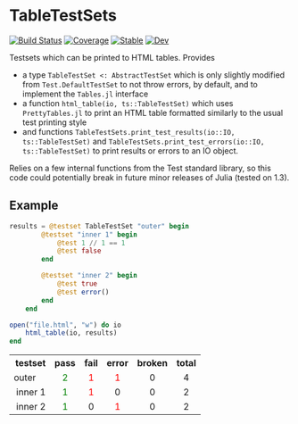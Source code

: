 # TableTestSets

[![Build Status](https://github.com/ericphanson/TableTestSets.jl/workflows/CI/badge.svg)](https://github.com/ericphanson/TableTestSets.jl/actions)
[![Coverage](https://codecov.io/gh/ericphanson/TableTestSets.jl/branch/master/graph/badge.svg)](https://codecov.io/gh/ericphanson/TableTestSets.jl)
[![Stable](https://img.shields.io/badge/docs-stable-blue.svg)](https://ericphanson.github.io/TableTestSets.jl/stable)
[![Dev](https://img.shields.io/badge/docs-dev-blue.svg)](https://ericphanson.github.io/TableTestSets.jl/dev)

Testsets which can be printed to HTML tables. Provides
* a type `TableTestSet <: AbstractTestSet` which is only slightly modified from `Test.DefaultTestSet` to not throw errors, by default, and to implement the `Tables.jl` interface
* a function `html_table(io, ts::TableTestSet)` which uses `PrettyTables.jl` to print an HTML table formatted similarly to the usual test printing style
* and functions `TableTestSets.print_test_results(io::IO, ts::TableTestSet)` and `TableTestSets.print_test_errors(io::IO, ts::TableTestSet)` to print results or errors to an IO object.

Relies on a few internal functions from the Test standard library, so this code could potentially break in future minor releases of Julia (tested on 1.3).

## Example

```julia
results = @testset TableTestSet "outer" begin
        @testset "inner 1" begin
            @test 1 // 1 == 1
            @test false
        end

        @testset "inner 2" begin
            @test true
            @test error()
        end
    end

open("file.html", "w") do io
    html_table(io, results)
end
```


<table>
<tr class = "header headerLastRow">
<th style = "text-align: right; ">testset</th>
<th style = "text-align: right; ">pass</th>
<th style = "text-align: right; ">fail</th>
<th style = "text-align: right; ">error</th>
<th style = "text-align: right; ">broken</th>
<th style = "text-align: right; ">total</th>
</tr>
<tr>
<td style = "text-align: left; ">outer</td>
<td style = "color: green; text-align: center; ">2</td>
<td style = "color: red; text-align: center; ">1</td>
<td style = "color: red; text-align: center; ">1</td>
<td style = "text-align: center; ">0</td>
<td style = "text-align: center; ">4</td>
</tr>
<tr>
<td style = "text-align: left; ">&nbsp;inner 1</td>
<td style = "color: green; text-align: center; ">1</td>
<td style = "color: red; text-align: center; ">1</td>
<td style = "text-align: center; ">0</td>
<td style = "text-align: center; ">0</td>
<td style = "text-align: center; ">2</td>
</tr>
<tr>
<td style = "text-align: left; ">&nbsp;inner 2</td>
<td style = "color: green; text-align: center; ">1</td>
<td style = "text-align: center; ">0</td>
<td style = "color: red; text-align: center; ">1</td>
<td style = "text-align: center; ">0</td>
<td style = "text-align: center; ">2</td>
</tr>
</table>
